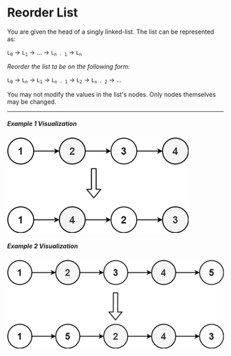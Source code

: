 # Reorder List

You are given the head of a singly linked-list. The list can be represented as:

<code>L<sub>0</sub></code> &rarr; <code>L<sub>1</sub></code> &rarr; ... &rarr; <code>L<sub>n - 1</sub></code> &rarr; <code>L<sub>n</sub></code>

_Reorder the list to be on the following form:_

<code>L<sub>0</sub></code> &rarr; <code>L<sub>n</sub></code> &rarr; <code>L<sub>1</sub></code> &rarr; <code>L<sub>n - 1</sub></code> &rarr; <code>L<sub>2</sub></code> &rarr; <code>L<sub>n - 2</sub></code> &rarr; ...

You may not modify the values in the list's nodes. Only nodes themselves may be changed.

---

##### Example 1 Visualization

![Example 1 Visualization](reorder1linked-list.jpg "Example 1 Visualization")

##### Example 2 Visualization

![Example 2 Visualization](reorder2-linked-list.jpg "Example 2 Visualization")
